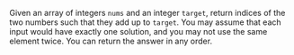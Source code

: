 Given an array of integers `nums` and an integer `target`, return indices of the two numbers such that they add up to `target`.
You may assume that each input would have exactly one solution, and you may not use the same element twice.
You can return the answer in any order.